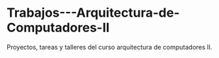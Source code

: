 # Trabajos---Arquitectura-de-Computadores-II
Proyectos, tareas y talleres del curso arquitectura de computadores II.

